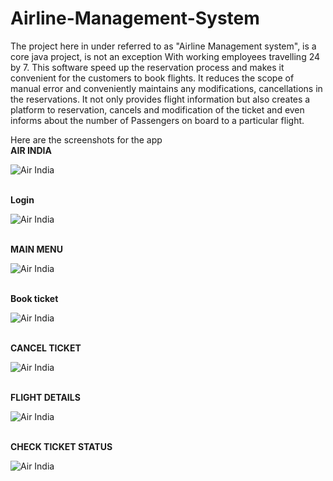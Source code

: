 # Airline-Management-System
The project here in under referred to as "Airline Management system", is a core java project, is not an exception With working employees travelling 24 by 7. This software speed up the reservation process and makes it convenient for the customers to book flights. It reduces the scope of manual error and conveniently maintains any modifications, cancellations in the reservations. It not only provides flight information but also creates a platform to reservation, cancels and modification of the ticket and even informs about the number of Passengers on board to a particular flight.

Here are the screenshots for the app 
<br>
**AIR INDIA**

![Air India](https://drive.google.com/file/d/1EChnrgrHpEBUzeZjYz6C3Nc0HzNLdNI9/view?usp=sharing)<br><br>

**Login**

![Air India](https://drive.google.com/file/d/1SPLuUWDhC_l0dm9cnekvRAkQ47joEJiQ/view?usp=sharing)<br><br>

**MAIN MENU**

![Air India](https://drive.google.com/file/d/1ri4X9WEH97XWyfVkJ4sj2-PwOBNiWZhC/view?usp=sharing)<br><br>

**Book ticket**

![Air India](https://drive.google.com/file/d/1hqNCXGEJpBrHeJBZqU_xmRiueAYu0DL-/view?usp=sharing)<br><br>

**CANCEL TICKET**

![Air India](https://drive.google.com/file/d/1d-9zGZ6moRDjwi0PDJGjHAIOeW6wrNiV/view?usp=sharing)<br><br>

**FLIGHT DETAILS**

![Air India](https://drive.google.com/file/d/1Hjm4EW-9yVB-2g0aPS95Mn0csznJ4F6e/view?usp=sharing)<br><br>

**CHECK TICKET STATUS**

![Air India](https://drive.google.com/file/d/1VHtC3BY4n_tpwipwL_ZUcD-e5EkIr80V/view?usp=sharing)<br><br>
